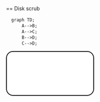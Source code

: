 == Disk scrub

```mermaid
  graph TD;
      A-->B;
      A-->C;
      B-->D;
      C-->D;
```

![Abstract](charts/abstract.drawio.svg)